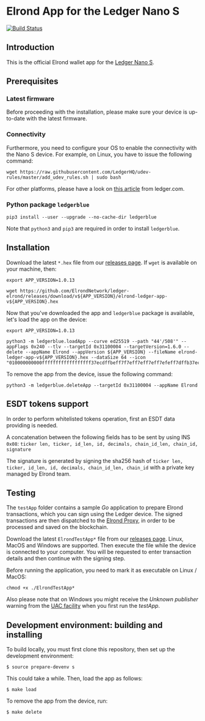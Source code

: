 # Elrond App for the Ledger Nano S

[![Build Status](https://travis-ci.com/ElrondNetwork/ledger-elrond.svg?branch=master)](https://travis-ci.com/ElrondNetwork/ledger-elrond)

## Introduction

This is the official Elrond wallet app for the [Ledger Nano S](https://www.ledgerwallet.com/products/ledger-nano-s).

## Prerequisites

### Latest firmware

Before proceeding with the installation, please make sure your device is up-to-date with the latest firmware.

### Connectivity

Furthermore, you need to configure your OS to enable the connectivity with the Nano S device. For example, on Linux, you have to issue the following command:

```
wget https://raw.githubusercontent.com/LedgerHQ/udev-rules/master/add_udev_rules.sh | sudo bash
```

For other platforms, please have a look on [this article](https://support.ledger.com/hc/en-us/articles/115005165269) from ledger.com.

### Python package `ledgerblue`

```
pip3 install --user --upgrade --no-cache-dir ledgerblue
```

Note that `python3` and `pip3` are required in order to install `ledgerblue`.


## Installation

Download the latest `*.hex` file from our [releases page](https://github.com/ElrondNetwork/ledger-elrond/releases). If `wget` is available on your machine, then:

```
export APP_VERSION=1.0.13

wget https://github.com/ElrondNetwork/ledger-elrond/releases/download/v${APP_VERSION}/elrond-ledger-app-v${APP_VERSION}.hex
```

Now that you've downloaded the app and `ledgerblue` package is available, let's load the app on the device:

```
export APP_VERSION=1.0.13

python3 -m ledgerblue.loadApp --curve ed25519 --path "44'/508'" --appFlags 0x240 --tlv --targetId 0x31100004 --targetVersion=1.6.0 --delete --appName Elrond --appVersion ${APP_VERSION} --fileName elrond-ledger-app-v${APP_VERSION}.hex --dataSize 64 --icon "010000000000ffffffffffffffffff37ecdffbeff7f7eff7eff7eff7efeff7dffb37ecffffffffffff"
```

To remove the app from the device, issue the following command:

```
python3 -m ledgerblue.deleteApp --targetId 0x31100004 --appName Elrond
```

## ESDT tokens support

In order to perform whitelisted tokens operation, first an ESDT data providing is needed. 

A concatenation between the following fields has to be sent by using INS `0x08`:
`ticker len, ticker, id_len, id, decimals, chain_id_len, chain_id, signature`

The signature is generated by signing the sha256 hash of `ticker len, ticker, id_len, id, decimals, chain_id_len, chain_id` with a private key managed by Elrond team.

## Testing

The `testApp` folder contains a sample *Go* application to prepare Elrond transactions, which you can sign using the Ledger device. The signed transactions are then dispatched to the [Elrond Proxy](https://api.elrond.com), in order to be processed and saved on the blockchain.

Download the latest `ElrondTestApp*` file from our [releases page](https://github.com/ElrondNetwork/ledger-elrond/releases). Linux, MacOS and Windows are supported. Then execute the file while the device is connected to your computer. You will be requested to enter transaction details and then continue with the signing step.

Before running the application, you need to mark it as executable on Linux / MacOS:

```
chmod +x ./ElrondTestApp*
```

Also please note that on Windows you might receive the _Unknown publisher_ warning from the [UAC facility](https://en.wikipedia.org/wiki/User_Account_Control) when you first run the _testApp_.

## Development environment: building and installing

To build locally, you must first clone this repository, then set up the development environment:

```$ source prepare-devenv s```

This could take a while. Then, load the app as follows:

```$ make load```

To remove the app from the device, run:

```$ make delete```
